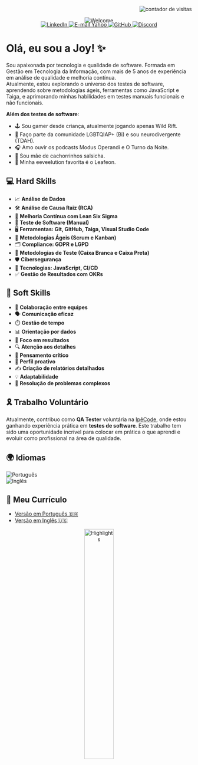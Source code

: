 <!-- Contador de visitas alinhado à direita -->
<p align="right">
  <img src="https://komarev.com/ghpvc/?username=joyce-cervantes&color=ff69b4&style=flat-square" alt="contador de visitas" />
</p>  

<!-- Imagem centralizada -->
<p align="center" style="margin-bottom: -20px;">
  <img src="https://github.com/joyce-cervantes/imagens-privadas/blob/main/welcome.png?raw=true" alt="Welcome" />
</p>  


<!-- Badges de redes sociais -->
<p align="center">
  <a href="https://www.linkedin.com/in/joyce-santana-cervantes/" target="_blank">
    <img src="https://img.shields.io/badge/LinkedIn-0077B5?style=for-the-badge&logo=linkedin&logoColor=white" alt="LinkedIn" />
  </a>
  <a href="mailto:joyce.cervantes@yahoo.com" target="_blank">
    <img src="https://img.shields.io/badge/Yahoo%20Mail-6001D2?style=for-the-badge&logo=yahoo&logoColor=white" alt="E-mail Yahoo" />
  </a>
  <a href="https://github.com/joyce-cervantes" target="_blank">
    <img src="https://img.shields.io/badge/GitHub-100000?style=for-the-badge&logo=github&logoColor=white" alt="GitHub" />
  </a>
  <a href="https://discord.com/users/joyce_cervantes" target="_blank">
    <img src="https://img.shields.io/badge/Discord-5865F2?style=for-the-badge&logo=discord&logoColor=white" alt="Discord" />
  </a>
</p>  


# Olá, eu sou a Joy! ✨  


Sou apaixonada por tecnologia e qualidade de software. Formada em Gestão em Tecnologia da Informação, com mais de 5 anos de experiência em análise de qualidade e melhoria contínua.  
Atualmente, estou explorando o universo dos testes de software, aprendendo sobre metodologias ágeis, ferramentas como JavaScript e Taiga, e aprimorando minhas habilidades em testes manuais funcionais e não funcionais.  


**Além dos testes de software**:  

- 🕹️ Sou gamer desde criança, atualmente jogando apenas Wild Rift.  
- 🌈 Faço parte da comunidade LGBTQIAP+ (Bi) e sou neurodivergente (TDAH).  
- 🎧 Amo ouvir os podcasts Modus Operandi e O Turno da Noite.  
- 🐶 Sou mãe de cachorrinhos salsicha.  
- 🍃 Minha eeveelution favorita é o Leafeon.  


## 💻 Hard Skills  

- 📈 **Análise de Dados**  
- 🛠️ **Análise de Causa Raiz (RCA)**  
- 🔄 **Melhoria Contínua com Lean Six Sigma**  
- 🔧 **Teste de Software (Manual)**  
- 🖥️ **Ferramentas: Git, GitHub, Taiga, Visual Studio Code**  
- 📜 **Metodologias Ágeis (Scrum e Kanban)**  
- 🗂️ **Compliance: GDPR e LGPD**  
- 📐 **Metodologias de Teste (Caixa Branca e Caixa Preta)**  
- 🛡️ **Cibersegurança**  
- 🔧 **Tecnologias: JavaScript, CI/CD**  
- ✅ **Gestão de Resultados com OKRs**  


## 🌟 Soft Skills  

- 🤝 **Colaboração entre equipes**  
- 🗣️ **Comunicação eficaz**  
- ⏱️ **Gestão de tempo**  
- 📊 **Orientação por dados**  
- 🎯 **Foco em resultados**  
- 🔍 **Atenção aos detalhes**  
- 🧠 **Pensamento crítico**  
- 🚀 **Perfil proativo**  
- ✍️ **Criação de relatórios detalhados**  
- 💡 **Adaptabilidade**  
- 🧩 **Resolução de problemas complexos**  


## 🎗️ Trabalho Voluntário

Atualmente, contribuo como **QA Tester** voluntária na [IpêCode](https://www.linkedin.com/company/ipecode/), onde estou ganhando experiência prática em **testes de software**. Este trabalho tem sido uma oportunidade incrível para colocar em prática o que aprendi e evoluir como profissional na área de qualidade.


## 🌍 Idiomas  

![Português](https://img.shields.io/badge/Português-Nativo-green?style=for-the-badge)  
![Inglês](https://img.shields.io/badge/Inglês-Avançado-blue?style=for-the-badge)  


## 📄 Meu Currículo

- [Versão em Português 🇧🇷](https://seulink.com/curriculo-pt)
- [Versão em Inglês 🇺🇸](https://seulink.com/curriculo-en)





<p align="center">
  <img src="https://github.com/joyce-cervantes/imagens-privadas/blob/main/highlights-card.png?raw=true" alt="Highlights" width="40%">
</p>
